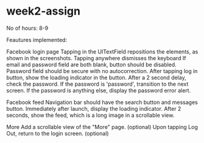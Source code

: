 week2-assign
============
No of hours: 8-9

Feautures implemented:

Facebook login page
Tapping in the UITextField repositions the elements, as shown in the screenshots.
Tapping anywhere dismisses the keyboard
If email and password field are both blank, button should be disabled.
Password field should be secure with no autocorrection.
After tapping log in button, show the loading indicator in the button. After a 2 second delay, check the password.
If the password is 'password', transition to the next screen.
If the password is anything else, display the password error alert.

Facebook feed
Navigation bar should have the search button and messages button.
Immediately after launch, display the loading indicator.
After 2 seconds, show the feed, which is a long image in a scrollable view.

More
Add a scrollable view of the "More" page. (optional)
Upon tapping Log Out, return to the login screen. (optional)
